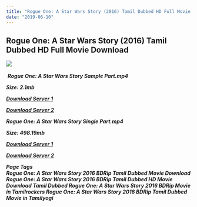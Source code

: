 ```yaml
---
title: "Rogue One: A Star Wars Story (2016) Tamil Dubbed HD Full Movie Download"
date: "2019-06-10"
---
```


## Rogue One: A Star Wars Story (2016) Tamil Dubbed HD Full Movie Download

![](https://images.moviebuff.com/42dfab42-a2c1-45f1-80e5-b36c77e0d124?w=1000) 

 _**Rogue One: A Star Wars Story Sample Part.mp4**_

_**Size: 2.1mb**_

[_**Download Server 1**_](http://b8.wetransfer.vip/files/Tamil{c159298fb141cbadc7232f68964181f47c3dba5abf1fc31c2462b14f0846cd70}20Dubbed{c159298fb141cbadc7232f68964181f47c3dba5abf1fc31c2462b14f0846cd70}20Movies/Tamil{c159298fb141cbadc7232f68964181f47c3dba5abf1fc31c2462b14f0846cd70}20Recent{c159298fb141cbadc7232f68964181f47c3dba5abf1fc31c2462b14f0846cd70}20Dubbed{c159298fb141cbadc7232f68964181f47c3dba5abf1fc31c2462b14f0846cd70}20Movies/Rogue{c159298fb141cbadc7232f68964181f47c3dba5abf1fc31c2462b14f0846cd70}20One:{c159298fb141cbadc7232f68964181f47c3dba5abf1fc31c2462b14f0846cd70}20A{c159298fb141cbadc7232f68964181f47c3dba5abf1fc31c2462b14f0846cd70}20Star{c159298fb141cbadc7232f68964181f47c3dba5abf1fc31c2462b14f0846cd70}20Wars{c159298fb141cbadc7232f68964181f47c3dba5abf1fc31c2462b14f0846cd70}20Story{c159298fb141cbadc7232f68964181f47c3dba5abf1fc31c2462b14f0846cd70}20(2016)/Rogue{c159298fb141cbadc7232f68964181f47c3dba5abf1fc31c2462b14f0846cd70}20One:{c159298fb141cbadc7232f68964181f47c3dba5abf1fc31c2462b14f0846cd70}20A{c159298fb141cbadc7232f68964181f47c3dba5abf1fc31c2462b14f0846cd70}20Star{c159298fb141cbadc7232f68964181f47c3dba5abf1fc31c2462b14f0846cd70}20Wars{c159298fb141cbadc7232f68964181f47c3dba5abf1fc31c2462b14f0846cd70}20Story{c159298fb141cbadc7232f68964181f47c3dba5abf1fc31c2462b14f0846cd70}20(2016){c159298fb141cbadc7232f68964181f47c3dba5abf1fc31c2462b14f0846cd70}20BDRip/Rogue{c159298fb141cbadc7232f68964181f47c3dba5abf1fc31c2462b14f0846cd70}20One:{c159298fb141cbadc7232f68964181f47c3dba5abf1fc31c2462b14f0846cd70}20A{c159298fb141cbadc7232f68964181f47c3dba5abf1fc31c2462b14f0846cd70}20Star{c159298fb141cbadc7232f68964181f47c3dba5abf1fc31c2462b14f0846cd70}20Wars{c159298fb141cbadc7232f68964181f47c3dba5abf1fc31c2462b14f0846cd70}20Story{c159298fb141cbadc7232f68964181f47c3dba5abf1fc31c2462b14f0846cd70}20(2016){c159298fb141cbadc7232f68964181f47c3dba5abf1fc31c2462b14f0846cd70}20Sample{c159298fb141cbadc7232f68964181f47c3dba5abf1fc31c2462b14f0846cd70}20(640x360).mp4)

[_**Download Server 2**_](http://b8.wetransfer.vip/files/Tamil{c159298fb141cbadc7232f68964181f47c3dba5abf1fc31c2462b14f0846cd70}20Dubbed{c159298fb141cbadc7232f68964181f47c3dba5abf1fc31c2462b14f0846cd70}20Movies/Tamil{c159298fb141cbadc7232f68964181f47c3dba5abf1fc31c2462b14f0846cd70}20Recent{c159298fb141cbadc7232f68964181f47c3dba5abf1fc31c2462b14f0846cd70}20Dubbed{c159298fb141cbadc7232f68964181f47c3dba5abf1fc31c2462b14f0846cd70}20Movies/Rogue{c159298fb141cbadc7232f68964181f47c3dba5abf1fc31c2462b14f0846cd70}20One:{c159298fb141cbadc7232f68964181f47c3dba5abf1fc31c2462b14f0846cd70}20A{c159298fb141cbadc7232f68964181f47c3dba5abf1fc31c2462b14f0846cd70}20Star{c159298fb141cbadc7232f68964181f47c3dba5abf1fc31c2462b14f0846cd70}20Wars{c159298fb141cbadc7232f68964181f47c3dba5abf1fc31c2462b14f0846cd70}20Story{c159298fb141cbadc7232f68964181f47c3dba5abf1fc31c2462b14f0846cd70}20(2016)/Rogue{c159298fb141cbadc7232f68964181f47c3dba5abf1fc31c2462b14f0846cd70}20One:{c159298fb141cbadc7232f68964181f47c3dba5abf1fc31c2462b14f0846cd70}20A{c159298fb141cbadc7232f68964181f47c3dba5abf1fc31c2462b14f0846cd70}20Star{c159298fb141cbadc7232f68964181f47c3dba5abf1fc31c2462b14f0846cd70}20Wars{c159298fb141cbadc7232f68964181f47c3dba5abf1fc31c2462b14f0846cd70}20Story{c159298fb141cbadc7232f68964181f47c3dba5abf1fc31c2462b14f0846cd70}20(2016){c159298fb141cbadc7232f68964181f47c3dba5abf1fc31c2462b14f0846cd70}20BDRip/Rogue{c159298fb141cbadc7232f68964181f47c3dba5abf1fc31c2462b14f0846cd70}20One:{c159298fb141cbadc7232f68964181f47c3dba5abf1fc31c2462b14f0846cd70}20A{c159298fb141cbadc7232f68964181f47c3dba5abf1fc31c2462b14f0846cd70}20Star{c159298fb141cbadc7232f68964181f47c3dba5abf1fc31c2462b14f0846cd70}20Wars{c159298fb141cbadc7232f68964181f47c3dba5abf1fc31c2462b14f0846cd70}20Story{c159298fb141cbadc7232f68964181f47c3dba5abf1fc31c2462b14f0846cd70}20(2016){c159298fb141cbadc7232f68964181f47c3dba5abf1fc31c2462b14f0846cd70}20Sample{c159298fb141cbadc7232f68964181f47c3dba5abf1fc31c2462b14f0846cd70}20(640x360).mp4)

_**Rogue One: A Star Wars Story Single Part.mp4**_

_**Size: 498.19mb**_

[_**Download Server 1**_](http://b8.wetransfer.vip/files/Tamil{c159298fb141cbadc7232f68964181f47c3dba5abf1fc31c2462b14f0846cd70}20Dubbed{c159298fb141cbadc7232f68964181f47c3dba5abf1fc31c2462b14f0846cd70}20Movies/Tamil{c159298fb141cbadc7232f68964181f47c3dba5abf1fc31c2462b14f0846cd70}20Recent{c159298fb141cbadc7232f68964181f47c3dba5abf1fc31c2462b14f0846cd70}20Dubbed{c159298fb141cbadc7232f68964181f47c3dba5abf1fc31c2462b14f0846cd70}20Movies/Rogue{c159298fb141cbadc7232f68964181f47c3dba5abf1fc31c2462b14f0846cd70}20One:{c159298fb141cbadc7232f68964181f47c3dba5abf1fc31c2462b14f0846cd70}20A{c159298fb141cbadc7232f68964181f47c3dba5abf1fc31c2462b14f0846cd70}20Star{c159298fb141cbadc7232f68964181f47c3dba5abf1fc31c2462b14f0846cd70}20Wars{c159298fb141cbadc7232f68964181f47c3dba5abf1fc31c2462b14f0846cd70}20Story{c159298fb141cbadc7232f68964181f47c3dba5abf1fc31c2462b14f0846cd70}20(2016)/Rogue{c159298fb141cbadc7232f68964181f47c3dba5abf1fc31c2462b14f0846cd70}20One:{c159298fb141cbadc7232f68964181f47c3dba5abf1fc31c2462b14f0846cd70}20A{c159298fb141cbadc7232f68964181f47c3dba5abf1fc31c2462b14f0846cd70}20Star{c159298fb141cbadc7232f68964181f47c3dba5abf1fc31c2462b14f0846cd70}20Wars{c159298fb141cbadc7232f68964181f47c3dba5abf1fc31c2462b14f0846cd70}20Story{c159298fb141cbadc7232f68964181f47c3dba5abf1fc31c2462b14f0846cd70}20(2016){c159298fb141cbadc7232f68964181f47c3dba5abf1fc31c2462b14f0846cd70}20BDRip/Rogue{c159298fb141cbadc7232f68964181f47c3dba5abf1fc31c2462b14f0846cd70}20One:{c159298fb141cbadc7232f68964181f47c3dba5abf1fc31c2462b14f0846cd70}20A{c159298fb141cbadc7232f68964181f47c3dba5abf1fc31c2462b14f0846cd70}20Star{c159298fb141cbadc7232f68964181f47c3dba5abf1fc31c2462b14f0846cd70}20Wars{c159298fb141cbadc7232f68964181f47c3dba5abf1fc31c2462b14f0846cd70}20Story{c159298fb141cbadc7232f68964181f47c3dba5abf1fc31c2462b14f0846cd70}20(2016){c159298fb141cbadc7232f68964181f47c3dba5abf1fc31c2462b14f0846cd70}20Single{c159298fb141cbadc7232f68964181f47c3dba5abf1fc31c2462b14f0846cd70}20Part{c159298fb141cbadc7232f68964181f47c3dba5abf1fc31c2462b14f0846cd70}20(640x360).mp4)

[_**Download Server 2**_](http://b8.wetransfer.vip/files/Tamil{c159298fb141cbadc7232f68964181f47c3dba5abf1fc31c2462b14f0846cd70}20Dubbed{c159298fb141cbadc7232f68964181f47c3dba5abf1fc31c2462b14f0846cd70}20Movies/Tamil{c159298fb141cbadc7232f68964181f47c3dba5abf1fc31c2462b14f0846cd70}20Recent{c159298fb141cbadc7232f68964181f47c3dba5abf1fc31c2462b14f0846cd70}20Dubbed{c159298fb141cbadc7232f68964181f47c3dba5abf1fc31c2462b14f0846cd70}20Movies/Rogue{c159298fb141cbadc7232f68964181f47c3dba5abf1fc31c2462b14f0846cd70}20One:{c159298fb141cbadc7232f68964181f47c3dba5abf1fc31c2462b14f0846cd70}20A{c159298fb141cbadc7232f68964181f47c3dba5abf1fc31c2462b14f0846cd70}20Star{c159298fb141cbadc7232f68964181f47c3dba5abf1fc31c2462b14f0846cd70}20Wars{c159298fb141cbadc7232f68964181f47c3dba5abf1fc31c2462b14f0846cd70}20Story{c159298fb141cbadc7232f68964181f47c3dba5abf1fc31c2462b14f0846cd70}20(2016)/Rogue{c159298fb141cbadc7232f68964181f47c3dba5abf1fc31c2462b14f0846cd70}20One:{c159298fb141cbadc7232f68964181f47c3dba5abf1fc31c2462b14f0846cd70}20A{c159298fb141cbadc7232f68964181f47c3dba5abf1fc31c2462b14f0846cd70}20Star{c159298fb141cbadc7232f68964181f47c3dba5abf1fc31c2462b14f0846cd70}20Wars{c159298fb141cbadc7232f68964181f47c3dba5abf1fc31c2462b14f0846cd70}20Story{c159298fb141cbadc7232f68964181f47c3dba5abf1fc31c2462b14f0846cd70}20(2016){c159298fb141cbadc7232f68964181f47c3dba5abf1fc31c2462b14f0846cd70}20BDRip/Rogue{c159298fb141cbadc7232f68964181f47c3dba5abf1fc31c2462b14f0846cd70}20One:{c159298fb141cbadc7232f68964181f47c3dba5abf1fc31c2462b14f0846cd70}20A{c159298fb141cbadc7232f68964181f47c3dba5abf1fc31c2462b14f0846cd70}20Star{c159298fb141cbadc7232f68964181f47c3dba5abf1fc31c2462b14f0846cd70}20Wars{c159298fb141cbadc7232f68964181f47c3dba5abf1fc31c2462b14f0846cd70}20Story{c159298fb141cbadc7232f68964181f47c3dba5abf1fc31c2462b14f0846cd70}20(2016){c159298fb141cbadc7232f68964181f47c3dba5abf1fc31c2462b14f0846cd70}20Single{c159298fb141cbadc7232f68964181f47c3dba5abf1fc31c2462b14f0846cd70}20Part{c159298fb141cbadc7232f68964181f47c3dba5abf1fc31c2462b14f0846cd70}20(640x360).mp4)

_**Page Tags  
Rogue One: A Star Wars Story 2016 BDRip Tamil Dubbed Movie Download Rogue One: A Star Wars Story 2016 BDRip Tamil Dubbed HD Movie Download Tamil Dubbed Rogue One: A Star Wars Story 2016 BDRip Movie in Tamilrockers Rogue One: A Star Wars Story 2016 BDRip Tamil Dubbed Movie in Tamilyogi**_
